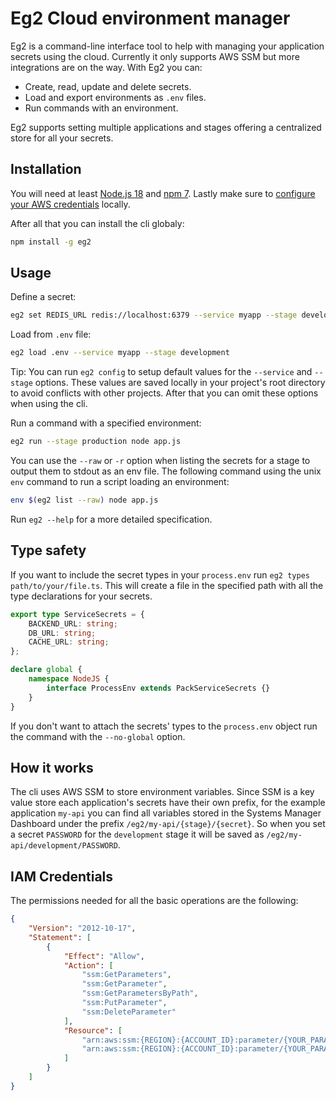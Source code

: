 # Eg2 Cloud environment manager

Eg2 is a command-line interface tool to help with managing your application secrets using the cloud.
Currently it only supports AWS SSM but more integrations are on the way. With Eg2 you can:

-   Create, read, update and delete secrets.
-   Load and export environments as `.env` files.
-   Run commands with an environment.

Eg2 supports setting multiple applications and stages offering a centralized store for all your
secrets.

## Installation

You will need at least [Node.js 18](https://nodejs.org/en) and [npm 7](https://www.npmjs.com/). Lastly make sure to [configure your AWS credentials](https://docs.aws.amazon.com/cli/latest/userguide/cli-configure-files.html)
locally.

After all that you can install the cli globaly:

```sh
npm install -g eg2
```

## Usage

Define a secret:

```sh
eg2 set REDIS_URL redis://localhost:6379 --service myapp --stage development
```

Load from `.env` file:

```sh
eg2 load .env --service myapp --stage development
```

Tip: You can run `eg2 config` to setup default values for the `--service` and `--stage` options. These
values are saved locally in your project's root directory to avoid conflicts with other projects.
After that you can omit these options when using the cli.

Run a command with a specified environment:

```sh
eg2 run --stage production node app.js
```

You can use the `--raw` or `-r` option when listing the secrets for a stage to output them to stdout
as an env file. The following command using the unix `env` command to run a script loading an
environment:

```sh
env $(eg2 list --raw) node app.js
```

Run `eg2 --help` for a more detailed specification.

## Type safety

If you want to include the secret types in your `process.env` run `eg2 types path/to/your/file.ts`.
This will create a file in the specified path with all the type declarations for your secrets.

```typescript
export type ServiceSecrets = {
    BACKEND_URL: string;
    DB_URL: string;
    CACHE_URL: string;
};

declare global {
    namespace NodeJS {
        interface ProcessEnv extends PackServiceSecrets {}
    }
}
```

If you don't want to attach the secrets' types to the `process.env` object run the command with the
`--no-global` option.

## How it works

The cli uses AWS SSM to store environment variables. Since SSM is a key value store each application's
secrets have their own prefix, for the example application `my-api` you can find all variables stored
in the Systems Manager Dashboard under the prefix `/eg2/my-api/{stage}/{secret}`. So when you set a
secret `PASSWORD` for the `development` stage it will be saved as `/eg2/my-api/development/PASSWORD`.

## IAM Credentials

The permissions needed for all the basic operations are the following:

```json
{
    "Version": "2012-10-17",
    "Statement": [
        {
            "Effect": "Allow",
            "Action": [
                "ssm:GetParameters",
                "ssm:GetParameter",
                "ssm:GetParametersByPath",
                "ssm:PutParameter",
                "ssm:DeleteParameter"
            ],
            "Resource": [
                "arn:aws:ssm:{REGION}:{ACCOUNT_ID}:parameter/{YOUR_PARAMETER_STORE_PATH}",
                "arn:aws:ssm:{REGION}:{ACCOUNT_ID}:parameter/{YOUR_PARAMETER_STORE_PATH}/*"
            ]
        }
    ]
}
```

